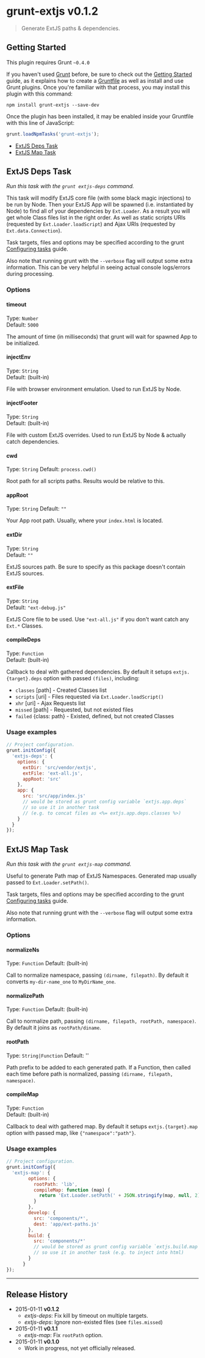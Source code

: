 # grunt-extjs v0.1.2
> Generate ExtJS paths & dependencies.


## Getting Started
This plugin requires Grunt `~0.4.0`

If you haven't used [Grunt](http://gruntjs.com/) before, be sure to check out the [Getting Started](http://gruntjs.com/getting-started) guide, as it explains how to create a [Gruntfile](http://gruntjs.com/sample-gruntfile) as well as install and use Grunt plugins. Once you're familiar with that process, you may install this plugin with this command:

```shell
npm install grunt-extjs --save-dev
```

Once the plugin has been installed, it may be enabled inside your Gruntfile with this line of JavaScript:

```js
grunt.loadNpmTasks('grunt-extjs');
```

* [ExtJS Deps Task](#extjs-deps-task)
* [ExtJS Map Task](#extjs-map-task)

## ExtJS Deps Task
_Run this task with the `grunt extjs-deps` command._

This task will modify ExtJS core file (with some black magic injections) to be run by Node. Then your ExtJS App will be spawned (i.e. instantiated by Node) to find all of your dependencies by `Ext.Loader`. As a result you will get whole Class files list in the right order. As well as static scripts URIs (requested by `Ext.Loader.loadScript`) and Ajax URIs (requested by `Ext.data.Connection`).

Task targets, files and options may be specified according to the grunt [Configuring tasks](http://gruntjs.com/configuring-tasks) guide.

Also note that running grunt with the `--verbose` flag will output some extra information. This can be very helpful in seeing actual console logs/errors during processing.


### Options

#### timeout
Type: `Number`  
Default: `5000`

The amount of time (in milliseconds) that grunt will wait for spawned App to be initialized.

#### injectEnv
Type: `String`  
Default: (built-in)

File with browser environment emulation. Used to run ExtJS by Node.

#### injectFooter
Type: `String`  
Default: (built-in)

File with custom ExtJS overrides. Used to run ExtJS by Node & actually catch dependencies.

#### cwd
Type: `String`
Default: `process.cwd()`

Root path for all scripts paths. Results would be relative to this.

#### appRoot
Type: `String`
Default: `""`

Your App root path. Usually, where your `index.html` is located.

#### extDir
Type: `String`  
Default: `""`

ExtJS sources path. Be sure to specify as this package doesn't contain ExtJS sources.

#### extFile
Type: `String`  
Default: `"ext-debug.js"`

ExtJS Core file to be used. Use `"ext-all.js"` if you don't want catch any `Ext.*` Classes.

#### compileDeps
Type: `Function`  
Default: (built-in)

Callback to deal with gathered dependencies. By default it setups `extjs.{target}.deps` option with passed `(files)`, including:
  * `classes` [path] - Created Classes list
  * `scripts` [uri] - Files requested via `Ext.Loader.loadScript()`
  * `xhr` [uri] - Ajax Requests list
  * `missed` [path] - Requested, but not existed files
  * `failed` {class: path} - Existed, defined, but not created Classes

### Usage examples

```js
// Project configuration.
grunt.initConfig({
  'extjs-deps': {
    options: {
      extDir: 'src/vendor/extjs',
      extFile: 'ext-all.js',
      appRoot: 'src'
    },
    app: {
      src: 'src/app/index.js'
      // would be stored as grunt config variable `extjs.app.deps`
      // so use it in another task 
      // (e.g. to concat files as <%= extjs.app.deps.classes %>)
    }
  }
});
```


## ExtJS Map Task
_Run this task with the `grunt extjs-map` command._

Useful to generate Path map of ExtJS Namespaces. Generated map usually passed to `Ext.Loader.setPath()`.

Task targets, files and options may be specified according to the grunt [Configuring tasks](http://gruntjs.com/configuring-tasks) guide.

Also note that running grunt with the `--verbose` flag will output some extra information.


### Options

#### normalizeNs
Type: `Function`
Default: (built-in)

Call to normalize namespace, passing `(dirname, filepath)`. By default it converts `my-dir-name_one` to `MyDirName_one`.

#### normalizePath
Type: `Function`
Default: (built-in)

Call to normalize path, passing `(dirname, filepath, rootPath, namespace)`. By default it joins as `rootPath/diname`.

#### rootPath
Type: `String|Function`
Default: ''

Path prefix to be added to each generated path. If a Function, then called each time before path is normalized, passing `(dirname, filepath, namespace)`.

#### compileMap
Type: `Function`  
Default: (built-in)

Callback to deal with gathered map. By default it setups `extjs.{target}.map` option with passed map, like `{"namespace":"path"}`.


### Usage examples

```js
// Project configuration.
grunt.initConfig({
  'extjs-map': {
        options: {
          rootPath: 'lib',
          compileMap: function (map) {
            return 'Ext.Loader.setPath(' + JSON.stringify(map, null, 2) + ');';
          }
        },
        develop: {
          src: 'components/*',
          dest: 'app/ext-paths.js'
        },
        build: {
          src: 'components/*'
          // would be stored as grunt config variable `extjs.build.map`
          // so use it in another task (e.g. to inject into html)
        }
      }
});
```

---

## Release History

 * 2015-01-11 **v0.1.2**
   - _extjs-deps_: Fix kill by timeout on multiple targets.
   - _extjs-deps_: Ignore non-existed files (see `files.missed`)
 * 2015-01-11 **v0.1.1**
   - _extjs-map_: Fix `rootPath` option.
 * 2015-01-11 **v0.1.0**
   - Work in progress, not yet officially released.
